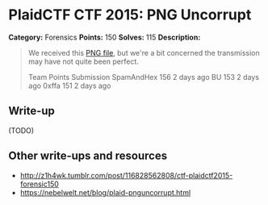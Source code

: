 # PlaidCTF CTF 2015: PNG Uncorrupt

**Category:** Forensics
**Points:** 150
**Solves:** 115
**Description:**

> We received this [PNG file](http://play.plaidctf.com/files/corrupt_735acee15fa4f3be8ecd0c6bcf294fd4.png), but we're a bit concerned the transmission may have not quite been perfect.
>
>
> Team	Points	Submission
> SpamAndHex	156	2 days ago
> BU	153	2 days ago
> 0xffa	151	2 days ago

## Write-up

(TODO)

## Other write-ups and resources

* <http://z1h4wk.tumblr.com/post/116828562808/ctf-plaidctf2015-forensic150>
* <https://nebelwelt.net/blog/plaid-pnguncorrupt.html>
